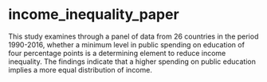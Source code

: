 # income_inequality_paper
This study examines through a panel of data from 26 countries in the period 1990-2016, whether a minimum level in public spending on education of four percentage points is a determining element to reduce income inequality. The findings indicate that a higher spending on public education implies a more equal distribution of income.
